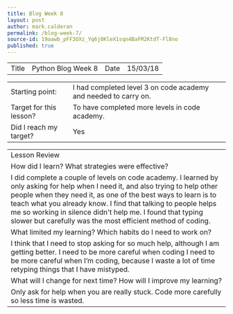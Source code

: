 ```yaml
---
title: Blog Week 8
layout: post
author: mark.calderan
permalink: /blog-week-7/
source-id: 19aawb_pFF3OXz_Yq6j0KleX1sqn4BaFM2KtdT-Fl8no
published: true
---
```

<table>
  <tr>
    <td>Title</td>
    <td>Python Blog Week 8</td>
    <td>Date</td>
    <td>15/03/18</td>
  </tr>
</table>


<table>
  <tr>
    <td>Starting point:</td>
    <td>I had completed level 3 on code academy and needed to carry on.</td>
  </tr>
  <tr>
    <td>Target for this lesson?</td>
    <td>To have completed more levels in code academy.</td>
  </tr>
  <tr>
    <td>Did I reach my target? </td>
    <td>Yes</td>
  </tr>
</table>


<table>
  <tr>
    <td>Lesson Review
</td>
  </tr>
  <tr>
    <td>How did I learn? What strategies were effective? </td>
  </tr>
  <tr>
    <td>I did complete a couple of levels on code academy. I learned by only asking  for help when I need it, and also trying to help other people when they need it, as one of the best ways to learn is to teach what you already know. I find that talking to people helps me so working in silence didn't help me. I found that typing slower but carefully was the most efficient method of coding.</td>
  </tr>
  <tr>
    <td>What limited my learning? Which habits do I need to work on? </td>
  </tr>
  <tr>
    <td>I think that I need to stop asking for so much help, although I am getting better. I need to be more careful when coding I need to be more careful when I’m coding, because I waste a lot of time retyping things that I have mistyped.
       </td>
  </tr>
  <tr>
    <td>What will I change for next time? How will I improve my learning?</td>
  </tr>
  <tr>
    <td>Only ask for help when  you are really stuck.
Code more carefully so less time is wasted.</td>
  </tr>
</table>


